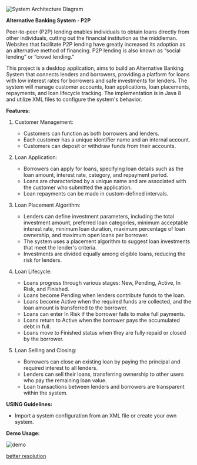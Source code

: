 ![System Architecture Diagram](https://pub.mdpi-res.com/sustainability/sustainability-15-04028/article_deploy/html/images/sustainability-15-04028-g001.png?1677075418)

**Alternative Banking System - P2P** 

Peer-to-peer (P2P) lending enables individuals to obtain loans directly from other individuals, cutting out the financial institution as the middleman.
Websites that facilitate P2P lending have greatly increased its adoption as an alternative method of financing. P2P lending is also known as “social lending” or “crowd lending.”

This project is a desktop application, aims to build an Alternative Banking System that connects lenders and borrowers, providing a platform for loans with low interest rates for borrowers and safe investments for lenders. The system will manage customer accounts, loan applications, loan placements, repayments, and loan lifecycle tracking. The implementation is in Java 8 and utilize XML files to configure the system's behavior.

**Features:**

1. Customer Management:
   - Customers can function as both borrowers and lenders.
   - Each customer has a unique identifier name and an internal account.
   - Customers can deposit or withdraw funds from their accounts.

2. Loan Application:
   - Borrowers can apply for loans, specifying loan details such as the loan amount, interest rate, category, and repayment period.
   - Loans are characterized by a unique name and are associated with the customer who submitted the application.
   - Loan repayments can be made in custom-defined intervals.

3. Loan Placement Algorithm:
   - Lenders can define investment parameters, including the total investment amount, preferred loan categories, minimum acceptable interest rate, minimum loan duration, maximum percentage of loan ownership, and maximum open loans per borrower.
   - The system uses a placement algorithm to suggest loan investments that meet the lender's criteria.
   - Investments are divided equally among eligible loans, reducing the risk for lenders.

4. Loan Lifecycle:
   - Loans progress through various stages: New, Pending, Active, In Risk, and Finished.
   - Loans become Pending when lenders contribute funds to the loan.
   - Loans become Active when the required funds are collected, and the loan amount is transferred to the borrower.
   - Loans can enter In Risk if the borrower fails to make full payments.
   - Loans return to Active when the borrower pays the accumulated debt in full.
   - Loans move to Finished status when they are fully repaid or closed by the borrower.

5. Loan Selling and Closing:
   - Borrowers can close an existing loan by paying the principal and required interest to all lenders.
   - Lenders can sell their loans, transferring ownership to other users who pay the remaining loan value.
   - Loan transactions between lenders and borrowers are transparent within the system.

**USING Guidelines:**

- Import a system configuration from an XML file or create your own system.

**Demo Usage:**

![demo](https://github.com/naveMaor/Alternative-Banking-System-p2p/assets/88025588/4b42e894-591a-4f8b-b991-a928bf195744)

[better resolution](https://i.ibb.co/2SqwcZQ/p2p-lending-system-demo.gif)



